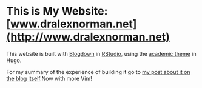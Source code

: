 # This is My Website: [www.dralexnorman.net](http://www.dralexnorman.net)

This website is built with [Blogdown](https://bookdown.org/yihui/blogdown/) in [RStudio](https://www.rstudio.com/), using the [academic theme](https://themes.gohugo.io/theme/academic/) in Hugo.

For my summary of the experience of building it go to [my post about it on the blog itself](https://www.dralexnorman.net).Now with more Vim!
